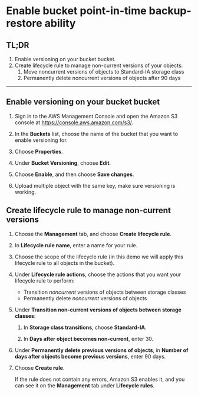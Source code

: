 # Enable bucket point-in-time backup-restore ability

## TL;DR

1. Enable versioning on your bucket bucket.
2. Create lifecycle rule to manage non-current versions of your objects:
   1. Move noncurrent versions of objects to Standard-IA storage class
   2. Permanently delete noncurrent versions of objects after 90 days

--- 

## Enable versioning on your bucket bucket

1. Sign in to the AWS Management Console and open the Amazon S3 console at [https://console\.aws\.amazon\.com/s3/](https://console.aws.amazon.com/s3/)\.

2. In the **Buckets** list, choose the name of the bucket that you want to enable versioning for\.

3. Choose **Properties**\.

4. Under **Bucket Versioning**, choose **Edit**\.

5. Choose **Enable**, and then choose **Save changes**\.

6. Upload multiple object with the same key, make sure versioning is working.

## Create lifecycle rule to manage non-current versions

1. Choose the **Management** tab, and choose **Create lifecycle rule**\.

1. In **Lifecycle rule name**, enter a name for your rule\.

1. Choose the scope of the lifecycle rule (in this demo we will apply this lifecycle rule to all objects in the bucket).

1. Under **Lifecycle rule actions**, choose the actions that you want your lifecycle rule to perform:
   + Transition *noncurrent* versions of objects between storage classes
   + Permanently delete *noncurrent* versions of objects

1. Under **Transition non\-current versions of objects between storage classes**:

   1. In **Storage class transitions**, choose **Standard\-IA**.

   1. In **Days after object becomes non\-current**, enter 30.

1. Under **Permanently delete previous versions of objects**, in **Number of days after objects become previous versions**, enter 90 days.

1. Choose **Create rule**\.

   If the rule does not contain any errors, Amazon S3 enables it, and you can see it on the **Management** tab under **Lifecycle rules**\.
